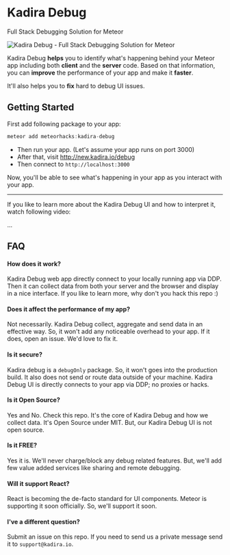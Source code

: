 # Kadira Debug

Full Stack Debugging Solution for Meteor

![Kadira Debug - Full Stack Debugging Solution for Meteor](https://cldup.com/pQDQPc4rjT.png)

Kadira Debug **helps** you to identify what's happening behind your Meteor app including both **client** and the **server** code. Based on that information, you can **improve** the performance of your app and make it **faster**.

It'll also helps you to **fix** hard to debug UI issues.

## Getting Started

First add following package to your app:

~~~js
meteor add meteorhacks:kadira-debug
~~~


* Then run your app. (Let's assume your app runs on port 3000)
* After that, visit <http://new.kadira.io/debug>
* Then connect to `http://localhost:3000`

Now, you'll be able to see what's happening in your app as you interact with your app.

---

If you like to learn more about the Kadira Debug UI and how to interpret it, watch following video:

...

## FAQ

#### How does it work?

Kadira Debug web app directly connect to your locally running app via DDP. Then it can collect data from both your server and the browser and display in a nice interface. If you like to learn more, why don't you hack this repo :)

#### Does it affect the performance of my app?

Not necessarily. Kadira Debug collect, aggregate and send data in an effective way. So, it won't add any noticeable overhead to your app. If it does, open an issue. We'd love to fix it.

#### Is it secure?

Kadira debug is a `debugOnly` package. So, it won't goes into the production build. It also does not send or route data outside of your machine. Kadira Debug UI is directly connects to your app via DDP; no proxies or hacks.

#### Is it Open Source?

Yes and No. Check this repo. It's the core of Kadira Debug and how we collect data. It's Open Source under MIT. But, our Kadira Debug UI is not open source.

#### Is it FREE?

Yes it is. We'll never charge/block any debug related features. But, we'll add few value added services like sharing and remote debugging.

#### Will it support React?

React is becoming the de-facto standard for UI components. Meteor is supporting it soon officially. So, we'll support it soon.

#### I've a different question?

Submit an issue on this repo. If you need to send us a private message send it to `support@kadira.io`.